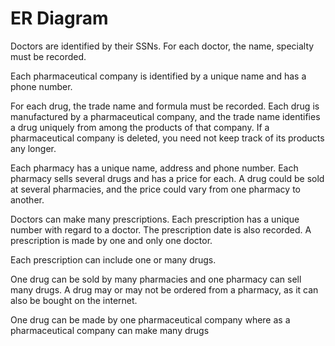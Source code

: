 # ER Diagram

Doctors are identified by their SSNs. For each doctor, the name, specialty must be
recorded.



Each pharmaceutical company is identified by a unique name and has a phone
number.



For each drug, the trade name and formula must be recorded. Each drug is
manufactured by a pharmaceutical company, and the trade name identifies a drug
uniquely from among the products of that company. If a pharmaceutical company is
deleted, you need not keep track of its products any longer.



Each pharmacy has a unique name, address and phone number. Each pharmacy sells
several drugs and has a price for each. A drug could be sold at several pharmacies,
and the price could vary from one pharmacy to another.



Doctors can make many prescriptions. Each prescription has a unique number with
regard to a doctor. The prescription date is also recorded. A prescription is made by
one and only one doctor.



Each prescription can include one or many drugs.



One drug can be sold by many pharmacies and one pharmacy can sell many drugs. A
drug may or may not be ordered from a pharmacy, as it can also be bought on the
internet.



One drug can be made by one pharmaceutical company where as a pharmaceutical
company can make many drugs


